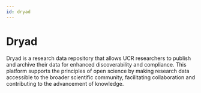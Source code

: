 ```yaml
---
id: dryad
---
```


# Dryad

Dryad is a research data repository that allows UCR researchers to publish and archive their data for enhanced discoverability and compliance. This platform supports the principles of open science by making research data accessible to the broader scientific community, facilitating collaboration and contributing to the advancement of knowledge.
